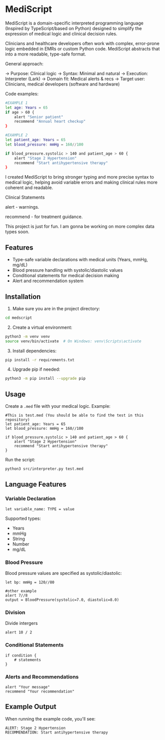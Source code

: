 # MediScript
MediScript is a domain-specific interpreted programming language (Inspired by TypeScript/based on Python) designed to simplify the expression of medical logic and clinical decision rules.

Clinicians and healthcare developers often work with complex, error-prone logic embedded in EMRs or custom Python code. MediScript abstracts that into a more readable, type-safe format.

General approach:

-> Purpose: Clinical logic
-> Syntax: Minimal and natural
-> Execution: Interpreter (Lark)
-> Domain fit: Medical alerts & recs
-> Target user: Clinicians, medical developers (software and hardware)

Code examples:
```bash
#EXAMPLE 1
let age: Years = 65
if age > 60 {
    alert "Senior patient"
    recommend "Annual heart checkup"
}
```
```bash
#EXAMPLE 2
let patient_age: Years = 65
let blood_pressure: mmHg = 160//100

if blood_pressure.systolic > 140 and patient_age > 60 {
    alert "Stage 2 Hypertension"
    recommend "Start antihypertensive therapy"
}
```

I created MediScript to bring stronger typing and more precise syntax to medical logic, helping avoid variable errors and making clinical rules more coherent and readable.

Clinical Statements

alert - warnings.

recommend - for treatment guidance.

This project is just for fun. I am gonna be working on more complex data types soon.

## Features

- Type-safe variable declarations with medical units (Years, mmHg, mg/dL)
- Blood pressure handling with systolic/diastolic values
- Conditional statements for medical decision making
- Alert and recommendation system

## Installation

1. Make sure you are in the project directory:
```bash
cd medscript
```

2. Create a virtual environment:
```bash
python3 -m venv venv
source venv/bin/activate  # On Windows: venv\Scripts\activate
```

3. Install dependencies:
```bash
pip install -r requirements.txt
```

4. Upgrade pip if needed:
```bash
python3 -m pip install --upgrade pip
```

## Usage

Create a `.med` file with your medical logic. Example:

```medscript
#This is test.med (You should be able to find the test in this repository)
let patient_age: Years = 65
let blood_pressure: mmHg = 160//100

if blood_pressure.systolic > 140 and patient_age > 60 {
    alert "Stage 2 Hypertension"
    recommend "Start antihypertensive therapy"
}
```

Run the script:
```bash
python3 src/interpreter.py test.med
```

## Language Features

### Variable Declaration
```medscript
let variable_name: TYPE = value
```

Supported types:
- Years
- mmHg
- String
- Number
- mg/dL

### Blood Pressure
Blood pressure values are specified as systolic/diastolic:
```medscript
let bp: mmHg = 120//80

#other example
alert 7//8
output = BloodPressure(systolic=7.0, diastolic=8.0)
```

### Division
Divide intergers
```medscript
alert 10 / 2
```

### Conditional Statements
```medscript
if condition {
    # statements
}
```

### Alerts and Recommendations
```medscript
alert "Your message"
recommend "Your recommendation"
```

## Example Output

When running the example code, you'll see:
```
ALERT: Stage 2 Hypertension
RECOMMENDATION: Start antihypertensive therapy
``` 



